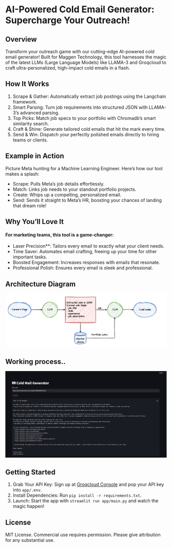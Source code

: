 # AI-Powered Cold Email Generator: Supercharge Your Outreach!

## Overview

Transform your outreach game with our cutting-edge AI-powered cold email generator! Built for Maggen Technology, this tool harnesses the magic of the latest LLMs (Large Language Models) like LLAMA-3 and Groqcloud to craft ultra-personalized, high-impact cold emails in a flash.

## How It Works
1. Scrape & Gather: Automatically extract job postings using the Langchain framework.
2. Smart Parsing: Turn job requirements into structured JSON with LLAMA-3’s advanced parsing.
3. Top Picks: Match job specs to your portfolio with Chromadb’s smart similarity search.
4. Craft & Shine: Generate tailored cold emails that hit the mark every time.
5. Send & Win: Dispatch your perfectly polished emails directly to hiring teams or clients.

## Example in Action

Picture Meta hunting for a Machine Learning Engineer. Here’s how our tool makes a splash:

- Scrape: Pulls Meta’s job details effortlessly.
- Match: Links job needs to your standout portfolio projects.
- Create: Whips up a compelling, personalized email.
- Send: Sends it straight to Meta’s HR, boosting your chances of landing that dream role!

## Why You’ll Love It
#### For marketing teams, this tool is a game-changer:

- Laser Precision**: Tailors every email to exactly what your client needs.
- Time Saver: Automates email crafting, freeing up your time for other important tasks.
- Boosted Engagement: Increases responses with emails that resonate.
- Professional Polish: Ensures every email is sleek and professional.



## Architecture Diagram
![img.png](imgs/architecture.png)

## Working process..
![img.png](imgs/demowork.png)

## Getting Started

1. Grab Your API Key: Sign up at [Groqcloud Console](https://console.groq.com/keys) and pop your API key into `app/.env`.
2. Install Dependencies: Run `pip install -r requirements.txt`.
3. Launch: Start the app with `streamlit run app/main.py` and watch the magic happen!

## License

MIT License. Commercial use requires permission. Please give attribution for any substantial use.

